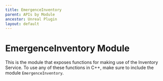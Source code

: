 ```yaml
---
title: EmergenceInventory
parent: APIs by Module
ancestor: Unreal Plugin
layout: default
---
```


# EmergenceInventory Module

This is the module that exposes functions for making use of the Inventory Service. To use any of these functions in C++, make sure to include the module `EmergenceInventory`.


